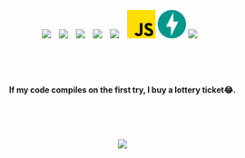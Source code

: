 <p align="center">

  <span style="display: inline-block; margin-right: 10px;">
    <img src="https://github.com/SeungMin2001/SeungMin2001/blob/main/image/Animation%20-%201738929258402.gif">
  </span>
  
  <span style="display: inline-block; margin-right: 10px;">
    <img src="image/python.svg" width="50"/>
  </span>

  <span style="display: inline-block; margin-right: 10px;">
    <img src="image/pytorch.svg" width="50"/>
  </span>

  <span style="display: inline-block; margin-right: 10px;">
    <img src="image/tensorflow.svg" width="50"/>
  </span>

  <span style="display: inline-block; margin-right: 10px;">
    <img src="image/jupyter.svg" width="50"/>
  </span>
  
  <span style="display: inline-block; margin-right: 10px;">
    <img src="image/free-icon-js-5968292.png" width="50/>
  </span>

  <span style="display: inline-block; margin-right: 10px;">
    <img src="image/FastAPI.png" width="50/>
  </span>
  
  <span style="display: inline-block; margin-right: 10px;">
    <img src="https://github.com/SeungMin2001/SeungMin2001/blob/main/image/Animation%20-%201738929258402.gif">
  </span>

  
  <br><br><br>
  
  <div align='center'>
    <b>If my code compiles on the first try, I buy a lottery ticket😂.</b>
  </div>
  
  <br><br><br>
  
  <div align="center">
      <a href="https://solved.ac/dolkuji2/">
        <img src="http://mazassumnida.wtf/api/v2/generate_badge?boj=dolkuji2">
      </a>
    </div>
  </p>
  <br><br>

